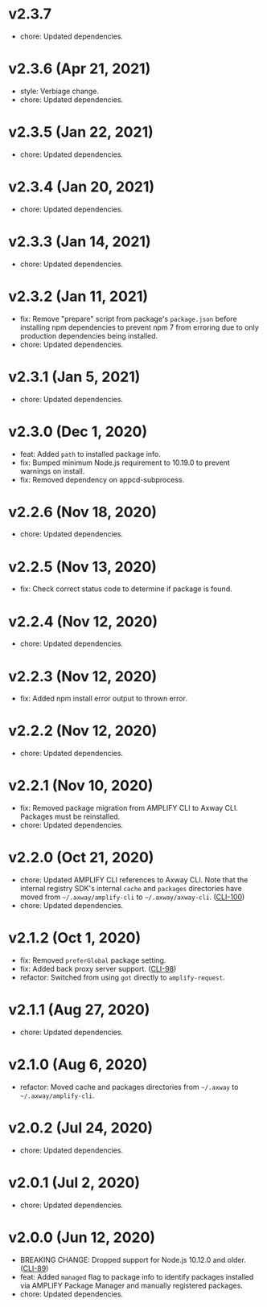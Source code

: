 # v2.3.7

 * chore: Updated dependencies.

# v2.3.6 (Apr 21, 2021)

 * style: Verbiage change.
 * chore: Updated dependencies.

# v2.3.5 (Jan 22, 2021)

 * chore: Updated dependencies.

# v2.3.4 (Jan 20, 2021)

 * chore: Updated dependencies.

# v2.3.3 (Jan 14, 2021)

 * chore: Updated dependencies.

# v2.3.2 (Jan 11, 2021)

 * fix: Remove "prepare" script from package's `package.json` before installing npm dependencies to
   prevent npm 7 from erroring due to only production dependencies being installed.
 * chore: Updated dependencies.

# v2.3.1 (Jan 5, 2021)

 * chore: Updated dependencies.

# v2.3.0 (Dec 1, 2020)

 * feat: Added `path` to installed package info.
 * fix: Bumped minimum Node.js requirement to 10.19.0 to prevent warnings on install.
 * fix: Removed dependency on appcd-subprocess.

# v2.2.6 (Nov 18, 2020)

 * chore: Updated dependencies.

# v2.2.5 (Nov 13, 2020)

 * fix: Check correct status code to determine if package is found.

# v2.2.4 (Nov 12, 2020)

 * chore: Updated dependencies.

# v2.2.3 (Nov 12, 2020)

 * fix: Added npm install error output to thrown error.

# v2.2.2 (Nov 12, 2020)

 * chore: Updated dependencies.

# v2.2.1 (Nov 10, 2020)

 * fix: Removed package migration from AMPLIFY CLI to Axway CLI. Packages must be reinstalled.
 * chore: Updated dependencies.

# v2.2.0 (Oct 21, 2020)

 * chore: Updated AMPLIFY CLI references to Axway CLI. Note that the internal registry SDK's
   internal `cache` and `packages` directories have moved from `~/.axway/amplify-cli` to
   `~/.axway/axway-cli`. ([CLI-100](https://jira.axway.com/browse/CLI-100))
 * chore: Updated dependencies.

# v2.1.2 (Oct 1, 2020)

 * fix: Removed `preferGlobal` package setting.
 * fix: Added back proxy server support. ([CLI-98](https://jira.axway.com/browse/CLI-98))
 * refactor: Switched from using `got` directly to `amplify-request`.

# v2.1.1 (Aug 27, 2020)

 * chore: Updated dependencies.

# v2.1.0 (Aug 6, 2020)

 * refactor: Moved cache and packages directories from `~/.axway` to `~/.axway/amplify-cli`.

# v2.0.2 (Jul 24, 2020)

 * chore: Updated dependencies.

# v2.0.1 (Jul 2, 2020)

 * chore: Updated dependencies.

# v2.0.0 (Jun 12, 2020)

 * BREAKING CHANGE: Dropped support for Node.js 10.12.0 and older.
   ([CLI-89](https://jira.axway.com/browse/CLI-89))
 * feat: Added `managed` flag to package info to identify packages installed via AMPLIFY Package
   Manager and manually registered packages.
 * chore: Updated dependencies.
